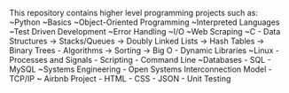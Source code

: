 This repository contains higher level programming projects such as:
~Python
~Basics
~Object-Oriented Programming
~Interpreted Languages
~Test Driven Development
~Error Handling
~I/O
~Web Scraping
~C
	- Data Structures
		-> Stacks/Queues
		-> Doubly Linked Lists
		-> Hash Tables
		-> Binary Trees
	- Algorithms
		-> Sorting
		-> Big O
	- Dynamic Libraries
~Linux
	- Processes and Signals
	- Scripting
	- Command Line
~Databases
	- SQL
	- MySQL
~Systems Engineering
	- Open Systems Interconnection Model
	- TCP/IP
~ Airbnb Project
	- HTML
	- CSS
	- JSON
	- Unit Testing
